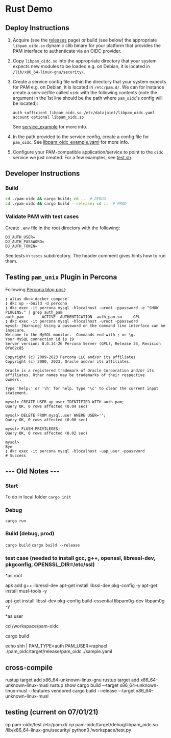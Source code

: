 # Rust Demo

## Deploy Instructions

1. Acquire (see the [releases](https://github.com/datajoint-company/pam-oauth2/releases) page) or build (see below) the appropriate `libpam_oidc.so` dynamic clib binary for your platform that provides the PAM interface to authenticate via an OIDC provider.
1. Copy `libpam_oidc.so` into the appropriate directory that your system expects new modules to be loaded e.g. on Debian, it is located in `/lib/x86_64-linux-gnu/security/`.
1. Create a service config file within the directory that your system expects for PAM e.g. on Debian, it is located in `/etc/pam.d/`. We can for instance create a service/file called `oidc` with the following contents (note the argument in the 1st line should be the path where `pam_oidc`'s config will be located):

   ```text
   auth sufficient libpam_oidc.so /etc/datajoint/libpam_oidc.yaml
   account optional libpam_oidc.so
   ```

   See [service_example](./config/service_example) for more info.

1. In the path provided to the service config, create a config file for `pam_oidc`. See [libpam_oidc_example.yaml](./config/libpam_oidc_example.yaml) for more info.
1. Configure your PAM-compatible application/service to point to the `oidc` service we just created. For a few examples, see [test.sh](./tests/test.sh).

## Developer Instructions

### Build

```bash
cd ./pam-oidc && cargo build; cd ..  # DEBUG
cd ./pam-oidc && cargo build --release; cd ..  # PROD
```

### Validate PAM with test cases

Create `.env` file in the root directory with the following:
```
DJ_AUTH_USER=
DJ_AUTH_PASSWORD=
DJ_AUTH_TOKEN=
```
See tests in `tests` subdirectory. The header comment gives hints how to run them.

## Testing `pam_unix` Plugin in Percona

Following [Percona blog post](https://www.percona.com/blog/getting-percona-pam-to-work-with-percona-server-its-client-apps/):

```console
❯ alias dkc='docker compose'
❯ dkc up --build -d percona
❯ dkc exec -it percona mysql -hlocalhost -uroot -ppassword -e "SHOW PLUGINS;" | grep auth_pam
auth_pam        ACTIVE  AUTHENTICATION  auth_pam.so     GPL
❯ dkc exec -it percona mysql -hlocalhost -uroot -ppassword
mysql: [Warning] Using a password on the command line interface can be insecure.
Welcome to the MySQL monitor.  Commands end with ; or \g.
Your MySQL connection id is 19
Server version: 8.0.34-26 Percona Server (GPL), Release 26, Revision 0fe62c85

Copyright (c) 2009-2023 Percona LLC and/or its affiliates
Copyright (c) 2000, 2023, Oracle and/or its affiliates.

Oracle is a registered trademark of Oracle Corporation and/or its
affiliates. Other names may be trademarks of their respective
owners.

Type 'help;' or '\h' for help. Type '\c' to clear the current input statement.

mysql> CREATE USER ap_user IDENTIFIED WITH auth_pam;
Query OK, 0 rows affected (0.04 sec)

mysql> DELETE FROM mysql.user WHERE USER='';
Query OK, 0 rows affected (0.00 sec)

mysql> FLUSH PRIVILEGES;
Query OK, 0 rows affected (0.02 sec)

mysql>
Bye
❯ dkc exec -it percona mysql -hlocalhost -uap_user -ppassword
# Success
```

## --- Old Notes ---

### Start

To do in local folder
`cargo init`


### Debug

`cargo run`

### Build (debug, prod)

`cargo build`
`cargo build --release`


### test case (needed to install gcc, g++, openssl, libressl-dev, pkgconfig, OPENSSL_DIR=/etc/ssl)

*as root

apk add g++ libressl-dev
apt-get install libssl-dev pkg-config -y
apt-get install musl-tools -y

apt-get install libssl-dev pkg-config build-essential libpam0g-dev libpam0g -y

*as user

cd /workspace/pam-oidc

cargo build

echo shh | PAM_TYPE=auth PAM_USER=raphael ./pam_oidc/target/release/pam_oidc ./sample.yaml


## cross-compile

rustup target add x86_64-unknown-linux-gnu
rustup target add x86_64-unknown-linux-musl
rustup show
cargo build --target x86_64-unknown-linux-musl --features vendored
cargo build --release --target x86_64-unknown-linux-musl

## testing (current on 07/01/21)

cp pam-oidc/test /etc/pam.d/
cp pam-oidc/target/debug/libpam_oidc.so /lib/x86_64-linux-gnu/security/
python3 /workspace/test.py

